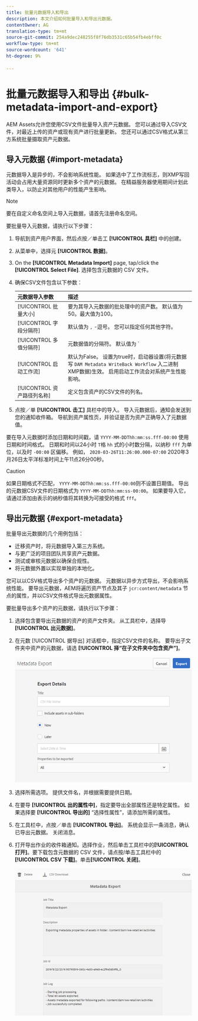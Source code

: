```yaml
---
title: 批量元数据导入和导出
description: 本文介绍如何批量导入和导出元数据。
contentOwner: AG
translation-type: tm+mt
source-git-commit: 254a9dec248255f8f76db3531c65b54fb4ebff0c
workflow-type: tm+mt
source-wordcount: '641'
ht-degree: 9%

---
```



# 批量元数据导入和导出 {#bulk-metadata-import-and-export}

AEM Assets允许您使用CSV文件批量导入资产元数据。 您可以通过导入CSV文件，对最近上传的资产或现有资产进行批量更新。 您还可以通过CSV格式从第三方系统批量摄取资产元数据。

## 导入元数据 {#import-metadata}

元数据导入是异步的，不会影响系统性能。 如果选中了工作流标志，则XMP写回活动会占用大量资源同时更新多个资产的元数据。 在精益服务器使用期间计划此类导入，以防止对其他用户的性能产生影响。

>[!NOTE]
>
>要在自定义命名空间上导入元数据，请首先注册命名空间。

要批量导入元数据，请执行以下步骤：

1. 导航到资产用户界面，然后点按／单击工 **[!UICONTROL 具栏]** 中的创建。
1. 从菜单中，选择元 **[!UICONTROL 数据]**。
1. On the **[!UICONTROL Metadata Import]** page, tap/click the **[!UICONTROL Select File]**.  选择包含元数据的 CSV 文件。
1. 确保CSV文件包含以下参数：

   | 元数据导入参数 | 描述 |
   |:---|:---|
   | [!UICONTROL 批量大小] | 要为其导入元数据的批处理中的资产数。 默认值为 50。最大值为100。 |
   | [!UICONTROL 字段分隔符] | 默认值为 `,` -逗号。 您可以指定任何其他字符。 |
   | [!UICONTROL 多值分隔符] | 元数据值的分隔符。 默认值为 `|` -管道。 |
   | [!UICONTROL 启动工作流] | 默认为False。 设置为true时，启动器设置(将元数据写 `DAM Metadata WriteBack Workflow` 入二进制XMP数据)生效。 启用启动工作流会对系统产生性能影响。 |
   | [!UICONTROL 资产路径列名称] | 定义包含资产的CSV文件的列名。 |

1. 点按／单 **[!UICONTROL 击工]** 具栏中的导入。 导入元数据后，通知会发送到您的通知收件箱。 导航到资产属性页，并验证是否为资产正确导入了元数据值。

要在导入元数据时添加日期和时间戳，请 `YYYY-MM-DDThh:mm:ss.fff-00:00` 使用日期和时间格式。 日期和时间以24小时 `T`格 `hh` 式的小时数分隔，以纳秒 `fff` 为单位，以及时 `-00:00` 区偏移。 例如， `2020-03-26T11:26:00.000-07:00` 2020年3月26日太平洋标准时间上午11点26分00秒。

>[!CAUTION]
>
>如果日期格式不匹配， `YYYY-MM-DDThh:mm:ss.fff-00:00`则不设置日期值。 导出的元数据CSV文件的日期格式为 `YYYY-MM-DDThh:mm:ss-00:00`。 如果要导入它，请通过添加由表示的纳秒值将其转换为可接受的格式 `fff`。

## 导出元数据 {#export-metadata}

批量导出元数据的几个用例包括：

* 迁移资产时，将元数据导入第三方系统。
* 与更广泛的项目团队共享资产元数据。
* 测试或审核元数据以确保合规性。
* 将元数据外置以实现单独的本地化。

您可以以CSV格式导出多个资产的元数据。 元数据以异步方式导出，不会影响系统性能。 要导出元数据，AEM将遍历资产节点及其子 `jcr:content/metadata` 节点的属性，并以CSV文件格式导出元数据属性。

要批量导出多个资产的元数据，请执行以下步骤：

1. 选择包含要导出元数据的资产的资产文件夹。 从工具栏中，选择导 **[!UICONTROL 出元数据]**。

1. 在元数 [!UICONTROL 据导出] 对话框中，指定CSV文件的名称。 要导出子文件夹中资产的元数据，请选 **[!UICONTROL 择“在子文件夹中包含资产”]**。

   ![export_metadata_page](assets/export_metadata_page.png)

1. 选择所需选项。 提供文件名，并根据需要提供日期。
1. 在要导 **[!UICONTROL 出的属性中]**，指定要导出全部属性还是特定属性。 如果选择要 **[!UICONTROL 导出的]** “选择性属性”，请添加所需的属性。

1. 在工具栏中，点按／单击 **[!UICONTROL 导出]**。 系统会显示一条消息，确认已导出元数据。 关闭消息。

1. 打开导出作业的收件箱通知。选择作业，然后单击工具栏中的&#x200B;**[!UICONTROL 打开]**。要下载包含元数据的 CSV 文件，请点按/单击工具栏中的 **[!UICONTROL CSV 下载]**。单击&#x200B;**[!UICONTROL 关闭]**。

   ![csv_download](assets/csv_download.png)
